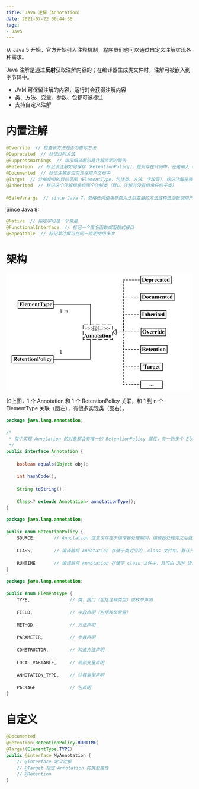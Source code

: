 ```yaml
---
title: Java 注解（Annotation）
date: 2021-07-22 00:44:36
tags:
- Java
---
```


从 Java 5 开始，官方开始引入注释机制，程序员们也可以通过自定义注解实现各种需求。

<!-- more -->

Java 注解是通过**反射**获取注解内容的；在编译器生成类文件时，注解可被嵌入到字节码中。
* JVM 可保留注解的内容，运行时会获得注解内容
* 类、方法、变量、参数、包都可被标注
* 支持自定义注解


# 内置注解

```java
@Override  // 检查该方法是否为重写方法
@Deprecated  // 标记过时方法
@SuppressWarnings  // 指示编译器忽略注解声明的警告
@Retention  // 标记该注解如何保存（RetentionPolicy），是只存在代码中，还是编入 class 文件中，或是在运行时通过反射访问
@Documented  // 标记注解是否包含在用户文档中
@Target  // 注解使用的目标范围（ElementType，包括类、方法、字段等），标记注解是哪种 Java 成员
@Inherited  // 标记这个注解继承自哪个注解类（默认 注解并没有继承任何子类）

@SafeVarargs  // since Java 7，忽略任何使用参数为泛型变量的方法或构造函数调用产生的警告
```

Since Java 8:
```java
@Native  // 指定字段是一个常量
@FunctionalInterface  // 标记一个匿名函数或函数式接口
@Repeatable  // 标记某注解可在同一声明使用多次
```


# 架构

![](annotation/annotation.jpg)

如上图，1 个 Annotation 和 1 个 RetentionPolicy 关联，和 1 到 n 个 ElementType 关联（图左），有很多实现类（图右）。

```java
package java.lang.annotation;

/*
 * 每个实现 Annotation 的对象都会有唯一的 RetentionPolicy 属性，有一到多个 ElementType 属性
 */
public interface Annotation {

    boolean equals(Object obj);

    int hashCode();

    String toString();

    Class<? extends Annotation> annotationType();
}
```

```java
package java.lang.annotation;

public enum RetentionPolicy {
    SOURCE,       // Annotation 信息仅存在于编译器处理期间，编译器处理完之后就没有该 Annotation 信息了

    CLASS,        // 编译器将 Annotation 存储于类对应的 .class 文件中。默认行为

    RUNTIME       // 编译器将 Annotation 存储于 class 文件中，且可由 JVM 读入
}
```

```java
package java.lang.annotation;

public enum ElementType {
    TYPE,               // 类、接口（包括注释类型）或枚举声明

    FIELD,              // 字段声明（包括枚举常量）

    METHOD,             // 方法声明

    PARAMETER,          // 参数声明

    CONSTRUCTOR,        // 构造方法声明

    LOCAL_VARIABLE,     // 局部变量声明

    ANNOTATION_TYPE,    // 注释类型声明

    PACKAGE             // 包声明
}
```


# 自定义
```java
@Documented
@Retention(RetentionPolicy.RUNTIME)
@Target(ElementType.TYPE)
public @interface MyAnnotation {
    // @interface 定义注解
    // @Target 指定 Annotation 的类型属性
    // @Retention 
}
```
